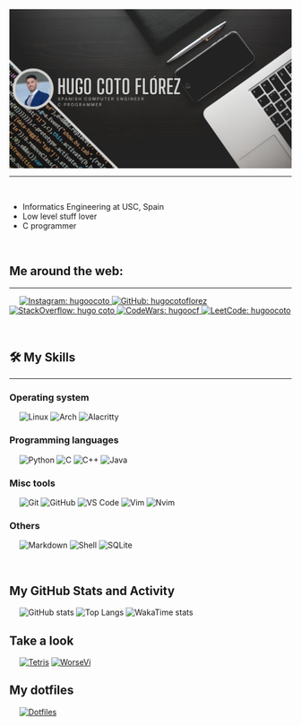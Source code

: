 

<img src="https://raw.githubusercontent.com/hugocotoflorez/hugocotoflorez/main/Black Modern Vlogger YouTube Banner.png" align="center" alt="Hugo Coto header image">

-------------------
&emsp;

- Informatics Engineering at USC, Spain
- Low level stuff lover
- C programmer

&emsp;

## Me around the web:
-------------------

&emsp;
<a href="https://www.instagram.com/hugoocoto/">
    ![Instagram: hugoocoto](https://img.shields.io/badge/-hugoocoto-000?&logo=Instagram)
</a>
<a href="https://github.com/hugocotoflorez">
    ![GitHub: hugocotoflorez](https://img.shields.io/github/followers/hugocotoflorez?label=follow&style=social)
</a>
<a href="https://stackoverflow.com/users/19060347/hugo-coto">
    ![StackOverflow: hugo coto](https://img.shields.io/stackexchange/stackoverflow/r/19060347?style=social)
</a>
<a href="https://www.codewars.com/users/hugoocf">
    ![CodeWars: hugoocf](https://www.codewars.com/users/hugoocf/badges/small)
</a>
<a href="https://www.leetcode.com/hugoocoto/">
    ![LeetCode: hugoocoto](https://img.shields.io/badge/-hugoocoto-000?&logo=LeetCode)
</a>

&emsp;

## 🛠️ My Skills
-------------------

### Operating system
&emsp;
![Linux](https://img.shields.io/badge/Linux-FCC624?style=for-the-badge&logo=linux&logoColor=black)
![Arch](https://img.shields.io/badge/Arch_Linux-1793D1?style=for-the-badge&logo=arch-linux&logoColor=white)
![Alacritty](https://img.shields.io/badge/alacritty-F46D01?style=for-the-badge&logo=alacritty&logoColor=white)

### Programming languages
&emsp;
![Python](https://img.shields.io/badge/Python-3776AB?style=for-the-badge&logo=python&logoColor=white)
![C](https://img.shields.io/badge/C-00599C?style=for-the-badge&logo=c&logoColor=white)
![C++](https://img.shields.io/badge/C%2B%2B-00599C?style=for-the-badge&logo=c%2B%2B&logoColor=white)
![Java](https://img.shields.io/badge/Java-ED8B00?style=for-the-badge&logo=openjdk&logoColor=white)

### Misc tools
&emsp;
![Git](https://img.shields.io/badge/GIT-E44C30?style=for-the-badge&logo=git&logoColor=white)
![GitHub](https://img.shields.io/badge/GitHub-100000?style=for-the-badge&logo=github&logoColor=white)
![VS Code](https://img.shields.io/badge/Visual_Studio_Code-0078D4?style=for-the-badge&logo=visual%20studio%20code&logoColor=white)
![Vim](https://img.shields.io/badge/VIM-%2311AB00.svg?&style=for-the-badge&logo=vim&logoColor=white)
![Nvim](https://img.shields.io/badge/NeoVim-%2357A143.svg?&style=for-the-badge&logo=neovim&logoColor=white)

### Others
&emsp;
![Markdown](https://img.shields.io/badge/Markdown-000000?style=for-the-badge&logo=markdown&logoColor=white)
![Shell](https://img.shields.io/badge/Shell_Script-121011?style=for-the-badge&logo=gnu-bash&logoColor=white)
![SQLite](https://img.shields.io/badge/SQLite-07405E?style=for-the-badge&logo=sqlite&logoColor=white)

&emsp;

## My GitHub Stats and Activity
&emsp;
![GitHub stats](https://github-readme-stats.vercel.app/api?username=hugocotoflorez&show_icons=true&theme=dark)
![Top Langs](https://github-readme-stats.vercel.app/api/top-langs/?username=hugocotoflorez&layout=compact&theme=dark&show_icons=true)
![WakaTime stats](https://github-readme-stats.vercel.app/api/wakatime?username=hugocotoflorez&layout=compact&theme=dark&show_icons=true)

## Take a look
&emsp;
[![Tetris](https://github-readme-stats.vercel.app/api/pin?username=hugocotoflorez&repo=tetris&theme=dark&show_icons=true)](https://github.com/hugocotoflorez/tetris)
[![WorseVi](https://github-readme-stats.vercel.app/api/pin?username=hugocotoflorez&repo=worsevi&theme=dark&show_icons=true)](https://github.com/hugocotoflorez/worsevi)

## My dotfiles
&emsp;
[![Dotfiles](https://github-readme-stats.vercel.app/api/pin?username=hugocotoflorez&repo=dotfiles&theme=dark&show_icons=true)](https://github.com/hugocotoflorez/dotfiles)


